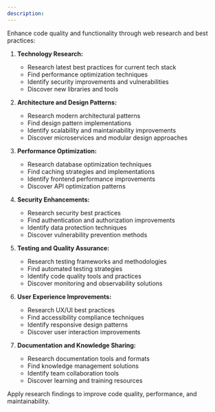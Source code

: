 ```yaml
---
description: 
---
```


Enhance code quality and functionality through web research and best practices:

1. **Technology Research:**
   - Research latest best practices for current tech stack
   - Find performance optimization techniques
   - Identify security improvements and vulnerabilities
   - Discover new libraries and tools

2. **Architecture and Design Patterns:**
   - Research modern architectural patterns
   - Find design pattern implementations
   - Identify scalability and maintainability improvements
   - Discover microservices and modular design approaches

3. **Performance Optimization:**
   - Research database optimization techniques
   - Find caching strategies and implementations
   - Identify frontend performance improvements
   - Discover API optimization patterns

4. **Security Enhancements:**
   - Research security best practices
   - Find authentication and authorization improvements
   - Identify data protection techniques
   - Discover vulnerability prevention methods

5. **Testing and Quality Assurance:**
   - Research testing frameworks and methodologies
   - Find automated testing strategies
   - Identify code quality tools and practices
   - Discover monitoring and observability solutions

6. **User Experience Improvements:**
   - Research UX/UI best practices
   - Find accessibility compliance techniques
   - Identify responsive design patterns
   - Discover user interaction improvements

7. **Documentation and Knowledge Sharing:**
   - Research documentation tools and formats
   - Find knowledge management solutions
   - Identify team collaboration tools
   - Discover learning and training resources

Apply research findings to improve code quality, performance, and maintainability. 